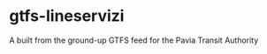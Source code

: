gtfs-lineservizi
================

A built from the ground-up GTFS feed for the Pavia Transit Authority
